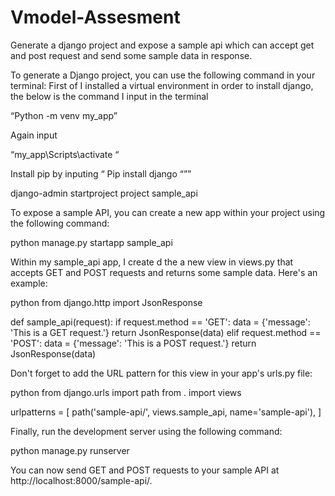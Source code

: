 # Vmodel-Assesment
 Generate a django project and expose a sample api which can accept get and post request and send some sample data in response.
 
To generate a Django project, you can use the following command in your terminal:
First of I installed a virtual environment in order to install django, the below is the command I input in the terminal 

“Python -m venv my_app”

Again input 

“my_app\Scripts\activate “

Install pip by inputing
“
Pip install django
“””


django-admin startproject project sample_api


To expose a sample API, you can create a new app within your project using the following command:


python manage.py startapp sample_api


Within my sample_api app, I create d the a new view in views.py that accepts GET and POST requests and returns some sample data. Here's an example:

python
from django.http import JsonResponse

def sample_api(request):
    if request.method == 'GET':
        data = {'message': 'This is a GET request.'}
        return JsonResponse(data)
    elif request.method == 'POST':
        data = {'message': 'This is a POST request.'}
        return JsonResponse(data)


Don't forget to add the URL pattern for this view in your app's urls.py file:

python
from django.urls import path
from . import views

urlpatterns = [
    path('sample-api/', views.sample_api, name='sample-api'),
]


Finally, run the development server using the following command:


python manage.py runserver


You can now send GET and POST requests to your sample API at http://localhost:8000/sample-api/.
